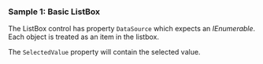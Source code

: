 ### Sample 1: Basic ListBox

The ListBox control has property `DataSource` which expects an *IEnumerable*. Each object is treated as an item in the listbox.

The `SelectedValue` property will contain the selected value.